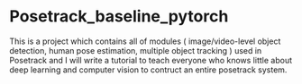 # Posetrack_baseline_pytorch
This is a project which contains all of modules
(
image/video-level object detection, 
human pose estimation, 
multiple object tracking
)
used in Posetrack and I will write a tutorial to teach everyone who knows little about deep learning and computer vision to contruct an entire posetrack system.
